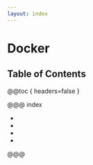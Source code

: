 ```yaml
---
layout: index
---
```

# Docker

## Table of Contents

@@toc { headers=false }

@@@ index

- [ ](installation.md)
- [ ](cli.md)
- [ ](machine.md)
- [ ](dockerfile.md)

@@@
